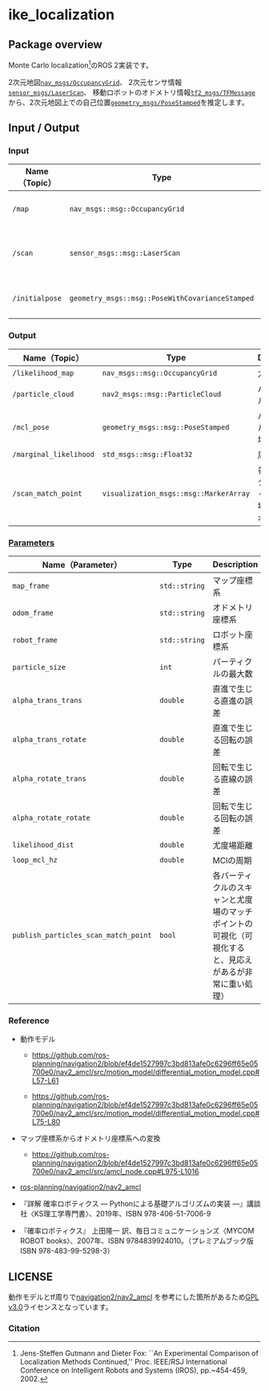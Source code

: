 # ike_localization

## Package overview
Monte Carlo localization[^1]のROS 2実装です。

2次元地図[`nav_msgs/OccupancyGrid`](http://docs.ros.org/en/melodic/api/nav_msgs/html/msg/OccupancyGrid.html)、
2次元センサ情報[`sensor_msgs/LaserScan`](http://docs.ros.org/en/melodic/api/sensor_msgs/html/msg/LaserScan.html)、
移動ロボットのオドメトリ情報[`tf2_msgs/TFMessage`](http://docs.ros.org/en/jade/api/tf2_msgs/html/msg/TFMessage.html)から、2次元地図上での自己位置[`geometry_msgs/PoseStamped`](http://docs.ros.org/en/noetic/api/geometry_msgs/html/msg/PoseStamped.html)を推定します。

## Input / Output

### Input

| **Name（Topic）** | **Type**                                          | **Description**                             | 
| ------------- | --------------------------------------------- | --------------------------------------- | 
| `/map`          | `nav_msgs::msg::OccupancyGrid`                  | map_serverから受け取る2次元地図         | 
| `/scan`         | `sensor_msgs::msg::LaserScan`                   | ロボットから得られる2次元スキャンデータ | 
| `/initialpose`  | `geometry_msgs::msg::PoseWithCovarianceStamped` | 自己位置推定のための初期値              | 

### Output

| **Name（Topic）**        | **Type**                                 | **Description**                                      | 
| -------------------- | ------------------------------------ | ------------------------------------------------ | 
| `/likelihood_map`      | `nav_msgs::msg::OccupancyGrid`         | 尤度場                                           | 
| `/particle_cloud`      | `nav2_msgs::msg::ParticleCloud`        | パーティクル群群                                   | 
| `/mcl_pose`            | `geometry_msgs::msg::PoseStamped`      |  パーティクル全体の平均姿勢                       | 
| `/marginal_likelihood` | `std_msgs::msg::Float32`               | 周辺尤度                                         | 
| `/scan_match_point`    | `visualization_msgs::msg::MarkerArray` | 各パーティクルのスキャンと尤度場のマッチポイント | 

### [Parameters](../ike_nav_parameters/config/ike_localization_parameter.yaml)

| **Name（Parameter）**   | **Type**        | **Description**            | 
| ------------------- | ----------- | ---------------------- | 
| `map_frame`           | `std::string` | マップ座標系           | 
| `odom_frame`          | `std::string` | オドメトリ座標系       | 
| `robot_frame`         | `std::string` | ロボット座標系         | 
| `particle_size`       | `int`         | パーティクルの最大数   | 
| `alpha_trans_trans`   | `double`      | 直進で生じる直進の誤差 | 
| `alpha_trans_rotate`  | `double`      | 直進で生じる回転の誤差 | 
| `alpha_rotate_trans`  | `double`      | 回転で生じる直線の誤差 | 
| `alpha_rotate_rotate` | `double`      | 回転で生じる回転の誤差 | 
| `likelihood_dist`     | `double`      | 尤度場距離             | 
| `loop_mcl_hz`         | `double`      | MClの周期              |
| `publish_particles_scan_match_point`         | `bool`        | 各パーティクルのスキャンと尤度場のマッチポイントの可視化（可視化すると、見応えがあるが非常に重い処理）              |

### Reference

* 動作モデル
  * https://github.com/ros-planning/navigation2/blob/ef4de1527997c3bd813afe0c6296ff65e05700e0/nav2_amcl/src/motion_model/differential_motion_model.cpp#L57-L61

  * https://github.com/ros-planning/navigation2/blob/ef4de1527997c3bd813afe0c6296ff65e05700e0/nav2_amcl/src/motion_model/differential_motion_model.cpp#L75-L80 

* マップ座標系からオドメトリ座標系への変換
  * https://github.com/ros-planning/navigation2/blob/ef4de1527997c3bd813afe0c6296ff65e05700e0/nav2_amcl/src/amcl_node.cpp#L975-L1016

* [ros-planning/navigation2/nav2_amcl](https://github.com/ros-planning/navigation2/tree/main/nav2_amcl)
* 『詳解 確率ロボティクス ― Pythonによる基礎アルゴリズムの実装 ―』講談社〈KS理工学専門書〉、2019年、ISBN 978-406-51-7006-9
* 『確率ロボティクス』 上田隆一 訳、毎日コミュニケーションズ〈MYCOM ROBOT books〉、2007年、ISBN 9784839924010。（プレミアムブック版 ISBN 978-483-99-5298-3）

## LICENSE

動作モデルとtf周りで[navigation2/nav2_amcl](https://github.com/ros-planning/navigation2/tree/main/nav2_amcl)
を参考にした箇所があるため[GPL v3.0](./LICENSE)ライセンスとなっています。

### Citation

[^1]: Jens-Steffen Gutmann and Dieter Fox: ``An Experimental Comparison of Localization Methods Continued,'' Proc. IEEE/RSJ International Conference on Intelligent Robots and Systems (IROS), pp.~454-459, 2002.